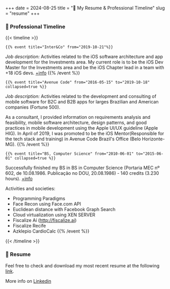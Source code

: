 +++
date = 2024-08-25
title = "👤 My Resume & Professional Timeline"
slug = "resume"
+++

### 🏁 Professional Timeline
{{< timeline >}}

    {{% event title="Inter&Co" from="2019-10-21"%}}
_Job description:_ 
Activities related to the iOS software architecture and app development for the Investments area.
My current role is to be the iOS Dev Master for the Investments area and be the iOS Chapter lead in a team with +18 iOS devs.
[+info](https://us.inter.co/)
    {{% /event %}}

    {{% event title="Avenue Code" from="2016-05-15" to="2019-10-18" collapsed=true %}}
_Job description:_ 
Activities related to the development and consulting of mobile software for B2C and B2B apps for larges Brazilian and American companies (Fortune 500).

As a consultant, I provided information on requirements analysis and feasibility, mobile software architecture, design patterns, and good practices in mobile development using the Apple UI/UX guideline (Apple HIG).
In April of 2019, I was promoted to be the iOS Mentor(Responsible for the tech stack and training) in Avenue Code Brazil's Office (Belo Horizonte-MG).
    {{% /event %}}

    {{% event title="BS, Computer Science" from="2010-06-01" to="2015-06-01" collapsed=true %}}
Successfully finished my BS in BS in Computer Science (Portaria MEC nº 602, de 10.08.1986. Publicação no DOU, 20.08.1986) - 140 credits (3.230 hours).
[+info](https://portal.unicap.br/w/ciencia-da-computacao#presencial/sobre)

Activities and societies: 
- Programming Paradigms
- Face Recon using Face.com API 
- Euclidean distance with Facebook Graph Search
- Cloud virtualization using XEN SERVER
- Fiscalize Aí (http://fiscalize.ai)
- Fiscalize Recife
- Azklepio CardioCalc
    {{% /event %}}

{{< /timeline >}}

### 📄 Resume 
Feel free to check and download my most recent resume at the following [link][resume].

More info on [Linkedin](https://www.linkedin.com/in/anettodev/#experience)

[resume]: https://drive.proton.me/urls/SVS9G15A8R#5wh96pxpj4y0
